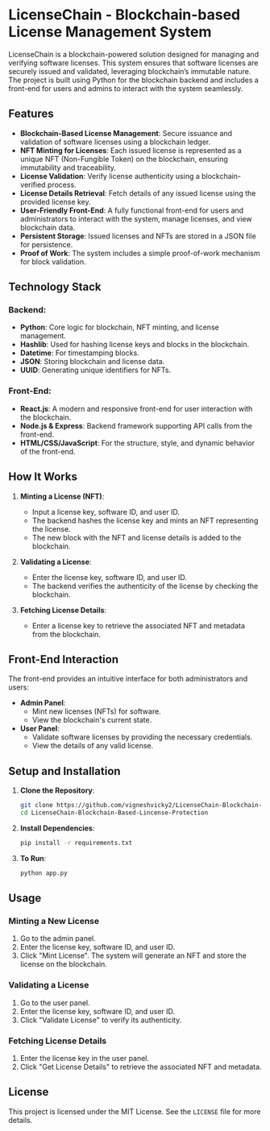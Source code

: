 # LicenseChain - Blockchain-based License Management System

LicenseChain is a blockchain-powered solution designed for managing and verifying software licenses. This system ensures that software licenses are securely issued and validated, leveraging blockchain’s immutable nature. The project is built using Python for the blockchain backend and includes a front-end for users and admins to interact with the system seamlessly.

## Features

- **Blockchain-Based License Management**: Secure issuance and validation of software licenses using a blockchain ledger.
- **NFT Minting for Licenses**: Each issued license is represented as a unique NFT (Non-Fungible Token) on the blockchain, ensuring immutability and traceability.
- **License Validation**: Verify license authenticity using a blockchain-verified process.
- **License Details Retrieval**: Fetch details of any issued license using the provided license key.
- **User-Friendly Front-End**: A fully functional front-end for users and administrators to interact with the system, manage licenses, and view blockchain data.
- **Persistent Storage**: Issued licenses and NFTs are stored in a JSON file for persistence.
- **Proof of Work**: The system includes a simple proof-of-work mechanism for block validation.

## Technology Stack

### Backend:
- **Python**: Core logic for blockchain, NFT minting, and license management.
- **Hashlib**: Used for hashing license keys and blocks in the blockchain.
- **Datetime**: For timestamping blocks.
- **JSON**: Storing blockchain and license data.
- **UUID**: Generating unique identifiers for NFTs.

### Front-End:
- **React.js**: A modern and responsive front-end for user interaction with the blockchain.
- **Node.js & Express**: Backend framework supporting API calls from the front-end.
- **HTML/CSS/JavaScript**: For the structure, style, and dynamic behavior of the front-end.
  
## How It Works

1. **Minting a License (NFT)**:
    - Input a license key, software ID, and user ID.
    - The backend hashes the license key and mints an NFT representing the license.
    - The new block with the NFT and license details is added to the blockchain.

2. **Validating a License**:
    - Enter the license key, software ID, and user ID.
    - The backend verifies the authenticity of the license by checking the blockchain.

3. **Fetching License Details**:
    - Enter a license key to retrieve the associated NFT and metadata from the blockchain.

## Front-End Interaction

The front-end provides an intuitive interface for both administrators and users:
- **Admin Panel**: 
    - Mint new licenses (NFTs) for software.
    - View the blockchain's current state.
- **User Panel**: 
    - Validate software licenses by providing the necessary credentials.
    - View the details of any valid license.

## Setup and Installation

1. **Clone the Repository**:
    ```bash
    git clone https://github.com/vigneshvicky2/LicenseChain-Blockchain-Based-Lincense-Protection.git
    cd LicenseChain-Blockchain-Based-Lincense-Protection
    ```

2. **Install Dependencies**:
    ```bash
    pip install -r requirements.txt
    ```

3. **To Run**:
    ```bash
    python app.py
    ```

## Usage

### Minting a New License
1. Go to the admin panel.
2. Enter the license key, software ID, and user ID.
3. Click "Mint License". The system will generate an NFT and store the license on the blockchain.

### Validating a License
1. Go to the user panel.
2. Enter the license key, software ID, and user ID.
3. Click "Validate License" to verify its authenticity.

### Fetching License Details
1. Enter the license key in the user panel.
2. Click "Get License Details" to retrieve the associated NFT and metadata.

## License

This project is licensed under the MIT License. See the `LICENSE` file for more details.
